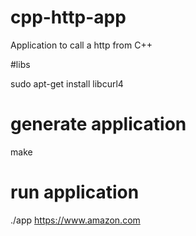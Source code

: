 # cpp-http-app
Application to call a http from C++

#libs

sudo apt-get install libcurl4

# generate application

make

# run application

./app https://www.amazon.com


